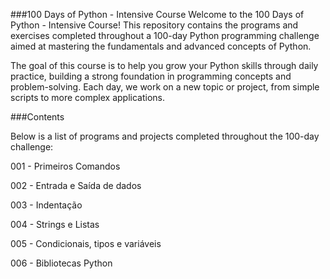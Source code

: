 ###100 Days of Python - Intensive Course
Welcome to the 100 Days of Python - Intensive Course! This repository contains the programs and exercises completed throughout a 100-day Python programming challenge aimed at mastering the fundamentals and advanced concepts of Python.

The goal of this course is to help you grow your Python skills through daily practice, building a strong foundation in programming concepts and problem-solving. Each day, we work on a new topic or project, from simple scripts to more complex applications.

###Contents

Below is a list of programs and projects completed throughout the 100-day challenge:

001 - Primeiros Comandos

002 - Entrada e Saída de dados

003 - Indentação

004 - Strings e Listas

005 - Condicionais, tipos e variáveis

006 - Bibliotecas Python


